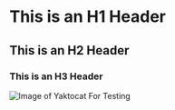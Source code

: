 # This is an H1 Header
## This is an H2 Header
### This is an H3 Header
![Image of Yaktocat For Testing](https://octodex.github.com/images/yaktocat.png)
